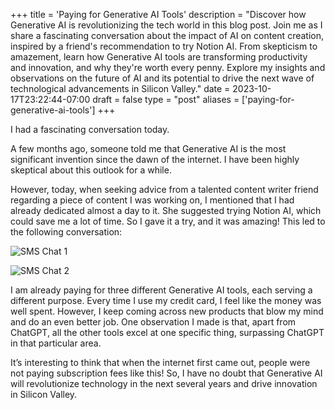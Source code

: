 +++
title = 'Paying for Generative AI Tools'
description = "Discover how Generative AI is revolutionizing the tech world in this blog post. Join me as I share a fascinating conversation about the impact of AI on content creation, inspired by a friend's recommendation to try Notion AI. From skepticism to amazement, learn how Generative AI tools are transforming productivity and innovation, and why they're worth every penny. Explore my insights and observations on the future of AI and its potential to drive the next wave of technological advancements in Silicon Valley."
date = 2023-10-17T23:22:44-07:00
draft = false
type = "post"
aliases = ['paying-for-generative-ai-tools']
+++

I had a fascinating conversation today.

A few months ago, someone told me that Generative AI is the most significant invention since the dawn of the internet. I have been highly skeptical about this outlook for a while.

However, today, when seeking advice from a talented content writer friend regarding a piece of content I was working on, I mentioned that I had already dedicated almost a day to it. She suggested trying Notion AI, which could save me a lot of time. So I gave it a try, and it was amazing! This led to the following conversation:

![SMS Chat 1](/posts/images/paying-for-generative-ai-tools/paying-for-generative-ai-tools-1.png)

![SMS Chat 2](/posts/images/paying-for-generative-ai-tools/paying-for-generative-ai-tools-2.png)

I am already paying for three different Generative AI tools, each serving a different purpose. Every time I use my credit card, I feel like the money was well spent. However, I keep coming across new products that blow my mind and do an even better job. One observation I made is that, apart from ChatGPT, all the other tools excel at one specific thing, surpassing ChatGPT in that particular area.

It’s interesting to think that when the internet first came out, people were not paying subscription fees like this! So, I have no doubt that Generative AI will revolutionize technology in the next several years and drive innovation in Silicon Valley.
